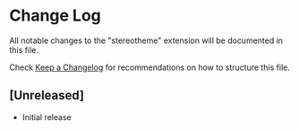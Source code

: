 # Change Log

All notable changes to the "stereotheme" extension will be documented in this file.

Check [Keep a Changelog](http://keepachangelog.com/) for recommendations on how to structure this file.

## [Unreleased]

- Initial release
